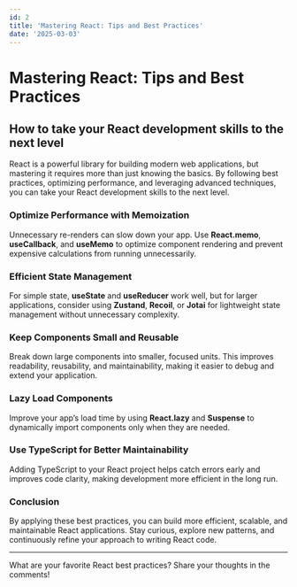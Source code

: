 ```yaml
---
id: 2
title: 'Mastering React: Tips and Best Practices'
date: '2025-03-03'
---
```


# Mastering React: Tips and Best Practices  
## How to take your React development skills to the next level  

React is a powerful library for building modern web applications, but mastering it requires more than just knowing the basics. By following best practices, optimizing performance, and leveraging advanced techniques, you can take your React development skills to the next level.  

### Optimize Performance with Memoization  
Unnecessary re-renders can slow down your app. Use **React.memo**, **useCallback**, and **useMemo** to optimize component rendering and prevent expensive calculations from running unnecessarily.  

### Efficient State Management  
For simple state, **useState** and **useReducer** work well, but for larger applications, consider using **Zustand**, **Recoil**, or **Jotai** for lightweight state management without unnecessary complexity.  

### Keep Components Small and Reusable  
Break down large components into smaller, focused units. This improves readability, reusability, and maintainability, making it easier to debug and extend your application.  

### Lazy Load Components  
Improve your app’s load time by using **React.lazy** and **Suspense** to dynamically import components only when they are needed.  

### Use TypeScript for Better Maintainability  
Adding TypeScript to your React project helps catch errors early and improves code clarity, making development more efficient in the long run.  

### Conclusion  
By applying these best practices, you can build more efficient, scalable, and maintainable React applications. Stay curious, explore new patterns, and continuously refine your approach to writing React code.  

---

What are your favorite React best practices? Share your thoughts in the comments!  
